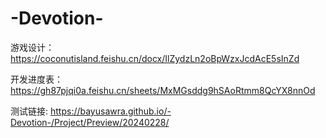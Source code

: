 # -Devotion-

游戏设计：
https://coconutisland.feishu.cn/docx/IlZydzLn2oBpWzxJcdAcE5sInZd

开发进度表：
https://gh87pjqi0a.feishu.cn/sheets/MxMGsddg9hSAoRtmm8QcYX8nnOd

测试链接:
https://bayusawra.github.io/-Devotion-/Project/Preview/20240228/
